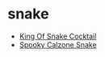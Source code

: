 # snake

 * [King Of Snake Cocktail](../index/k/king-of-snake-cocktail-351543.json)
 * [Spooky Calzone Snake](../index/s/spooky-calzone-snake.json)
